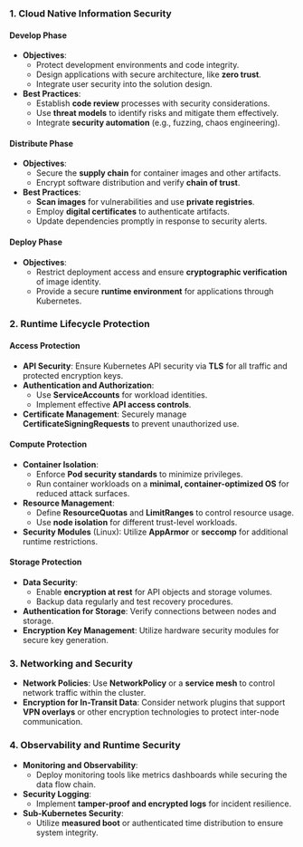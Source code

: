 
### 1. **Cloud Native Information Security**

#### **Develop Phase**
- **Objectives**:
  - Protect development environments and code integrity.
  - Design applications with secure architecture, like **zero trust**.
  - Integrate user security into the solution design.
- **Best Practices**:
  - Establish **code review** processes with security considerations.
  - Use **threat models** to identify risks and mitigate them effectively.
  - Integrate **security automation** (e.g., fuzzing, chaos engineering).

#### **Distribute Phase**
- **Objectives**:
  - Secure the **supply chain** for container images and other artifacts.
  - Encrypt software distribution and verify **chain of trust**.
- **Best Practices**:
  - **Scan images** for vulnerabilities and use **private registries**.
  - Employ **digital certificates** to authenticate artifacts.
  - Update dependencies promptly in response to security alerts.

#### **Deploy Phase**
- **Objectives**:
  - Restrict deployment access and ensure **cryptographic verification** of image identity.
  - Provide a secure **runtime environment** for applications through Kubernetes.
  

### 2. **Runtime Lifecycle Protection**

#### **Access Protection**
- **API Security**: Ensure Kubernetes API security via **TLS** for all traffic and protected encryption keys.
- **Authentication and Authorization**:
  - Use **ServiceAccounts** for workload identities.
  - Implement effective **API access controls**.
- **Certificate Management**: Securely manage **CertificateSigningRequests** to prevent unauthorized use.

#### **Compute Protection**
- **Container Isolation**:
  - Enforce **Pod security standards** to minimize privileges.
  - Run container workloads on a **minimal, container-optimized OS** for reduced attack surfaces.
- **Resource Management**:
  - Define **ResourceQuotas** and **LimitRanges** to control resource usage.
  - Use **node isolation** for different trust-level workloads.
- **Security Modules** (Linux): Utilize **AppArmor** or **seccomp** for additional runtime restrictions.

#### **Storage Protection**
- **Data Security**:
  - Enable **encryption at rest** for API objects and storage volumes.
  - Backup data regularly and test recovery procedures.
- **Authentication for Storage**: Verify connections between nodes and storage.
- **Encryption Key Management**: Utilize hardware security modules for secure key generation.


### 3. **Networking and Security**

- **Network Policies**: Use **NetworkPolicy** or a **service mesh** to control network traffic within the cluster.
- **Encryption for In-Transit Data**: Consider network plugins that support **VPN overlays** or other encryption technologies to protect inter-node communication.


### 4. **Observability and Runtime Security**

- **Monitoring and Observability**:
  - Deploy monitoring tools like metrics dashboards while securing the data flow chain.
- **Security Logging**:
  - Implement **tamper-proof and encrypted logs** for incident resilience.
- **Sub-Kubernetes Security**:
  - Utilize **measured boot** or authenticated time distribution to ensure system integrity.
